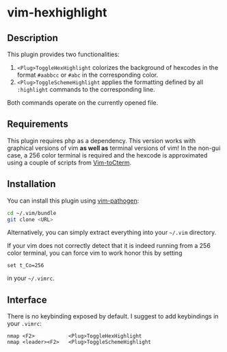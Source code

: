 # vim-hexhighlight

## Description

This plugin provides two functionalities:

1. `<Plug>ToggleHexHighlight` colorizes the background of hexcodes in the format `#aabbcc` or `#abc` in the corresponding color.
2. `<Plug>ToggleSchemeHighlight` applies the formatting defined by all `:highlight` commands to the corresponding line.

Both commands operate on the currently opened file.


## Requirements

This plugin requires php as a dependency.
This version works with graphical versions of vim **as well as** terminal versions of vim!
In the non-gui case, a 256 color terminal is required and the hexcode is approximated using a couple of scripts from [Vim-toCterm](https://github.com/shawncplus/Vim-toCterm).


## Installation

You can install this plugin using [vim-pathogen](https://github.com/tpope/vim-pathogen/):

```bash
cd ~/.vim/bundle
git clone <URL>
```

Alternatively, you can simply extract everything into your `~/.vim` directory.

If your vim does not correctly detect that it is indeed running from a 256 color terminal, you can force vim to work honor this by setting

```vim
set t_Co=256
```

in your `~/.vimrc`.


## Interface

There is no keybinding exposed by default. I suggest to add keybindings in
your `.vimrc`:

```vim
nmap <F2>           <Plug>ToggleHexHighlight
nmap <leader><F2>   <Plug>ToggleSchemeHighlight
```

